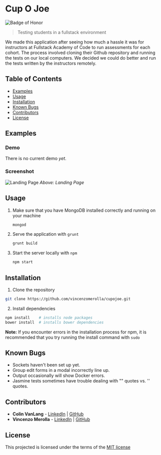 # Cup O Joe
![Badge of Honor](https://img.shields.io/badge/Built%20at-Fullstack-green.svg?style=flat-square)
> Testing students in a fullstack environment

We made this application after seeing how much a hassle it was for instructors at Fullstack Academy of Code to run assessments for each cohort. The process involved cloning their Github repository and running the tests on our local computers. We decided we could do better and run the tests written by the instructors remotely.

## Table of Contents

- [Examples](#examples)
- [Usage](#usage)
- [Installation](#installation)
- [Known Bugs](#Known_Bugs)
- [Contributors](#contributors)
- [License](#license)

## Examples
### Demo

There is no current demo *yet*.

### Screenshot
![Landing Page](https://farm8.staticflickr.com/7641/16826077710_e6ea21a0cd_o.png)
_Above: Landing Page_


## Usage

1.  Make sure that you have MongoDB installed correctly and running on your machine

    ```bash
    mongod
    ```
2. Serve the application with `grunt`

    ```bash
    grunt build
    ```
3. Start the server locally with `npm`

    ```bash
    npm start
    ```
     
## Installation

1. Clone the repository

  ```bash
  git clone https://github.com/vincenzomerolla/cupojoe.git
  ```
2.  Install dependencies

  ```bash
  npm install    # installs node packages
  bower install  # installs bower dependencies
  ```

__Note:__ If you encounter errors in the installation process for npm, it is recommended that you try running the install command with `sudo`

## Known Bugs

- Sockets haven't been set up yet.
- Group edit forms in a modal incorrectly line up.
- Output occasionally will show Docker errors.
- Jasmine tests sometimes have trouble dealing with "" quotes vs. '' quotes.

## Contributors
* __Colin VanLang__ - [LinkedIn](https://www.linkedin.com/in/colinvanlang) | [GitHub](https://github.com/covlllp)
* __Vincenzo Merolla__ - [LinkedIn](https://www.linkedin.com/in/vincenzomerolla) | [GitHub](https://github.com/vincenzomerolla)

## License

This projected is licensed under the terms of the [MIT license](/LICENSE)